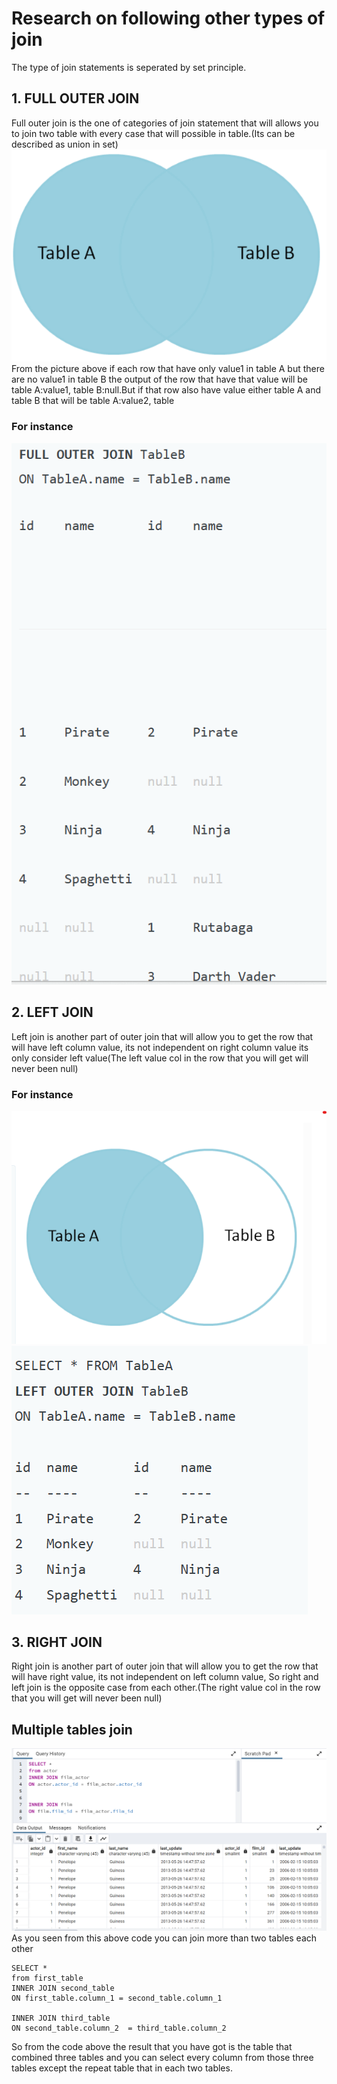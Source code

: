 # Research on following other types of join
The type of join statements is seperated by set principle.

## 1. FULL OUTER JOIN
Full outer join is the one of categories of join statement that will allows
you to join two table with every case that will possible in table.(Its can be described as union in set)
![](full_outer_join.png)
From the picture above if each row that have only value1 in table A but there are no value1 in table B the output of the row that have that value will be table A:value1, table B:null.But if that row also have value either table A and table B that will be table A:value2, table 
### For instance
![](full_outer_join_table.png)


## 2. LEFT JOIN
Left join is another part of outer join that will allow you to get the row that will have left column value, its not independent on right column value its only consider left value(The left value col in the row that you will get will never been null)
### For instance
![](left_outer_join.png)
![](left_outer_join_table.png)
## 3. RIGHT JOIN
Right join is another part of outer join that will allow you to get the row that will have right value, its not independent on left column value, So right and left join is the opposite case from each other.(The right value col in the row that you will get will never been null)
## Multiple tables join
![](multiple_tables_join.png)
As you seen from this above code you can join more than two tables each other 
```
SELECT *
from first_table
INNER JOIN second_table
ON first_table.column_1 = second_table.column_1

INNER JOIN third_table
ON second_table.column_2  = third_table.column_2
```
So from the code above the result that you have got is the table that combined three tables and you can select every column from those three tables except the repeat table that in each two tables.
